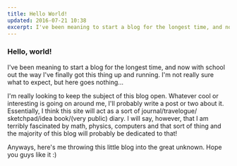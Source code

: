 ```yaml
---
title: Hello World!
updated: 2016-07-21 10:38
excerpt: I've been meaning to start a blog for the longest time, and now with school out the way I've finally got this thing up and running.
---
```

### Hello, world!

I've been meaning to start a blog for the longest time, and now with school out the way I've finally got this thing up and running. I'm not really sure what to expect, but here goes nothing...

I'm really looking to keep the subject of this blog open. Whatever cool or interesting is going on around me, I'll probably write a post or two about it. Essentially, I think this site will act as a sort of journal/travelogue/ sketchpad/idea book/(very public) diary. I will say, however, that I am terribly fascinated by math, physics, computers and that sort of thing and the majority of this blog will probably be dedicated to that!

Anyways, here's me throwing this little blog into the great unknown. Hope you guys like it :)